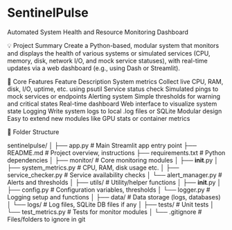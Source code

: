 # SentinelPulse
Automated System Health and Resource Monitoring Dashboard

💡 Project Summary
Create a Python-based, modular system that monitors and displays the health of various systems or simulated services (CPU, memory, disk, network I/O, and mock service statuses), with real-time updates via a web dashboard (e.g., using Dash or Streamlit).

🧱 Core Features
Feature	                Description
System metrics	        Collect live CPU, RAM, disk, I/O, uptime, etc. using psutil
Service status check	  Simulated pings to mock services or endpoints
Alerting system	        Simple thresholds for warning and critical states
Real-time dashboard	    Web interface to visualize system state
Logging	                Write system logs to local .log files or SQLite
Modular design	        Easy to extend new modules like GPU stats or container metrics

📁 Folder Structure

sentinelpulse/
│
├── app.py                  # Main Streamlit app entry point
├── README.md               # Project overview, instructions
├── requirements.txt        # Python dependencies
│
├── monitor/                # Core monitoring modules
│   ├── __init__.py
│   ├── system_metrics.py   # CPU, RAM, disk usage etc.
│   ├── service_checker.py  # Service availability checks
│   └── alert_manager.py    # Alerts and thresholds
│
├── utils/                  # Utility/helper functions
│   ├── __init__.py
│   ├── config.py           # Configuration variables, thresholds
│   └── logger.py           # Logging setup and functions
│
├── data/                   # Data storage (logs, databases)
│   └── logs/               # Log files, SQLite DB files if any
│
├── tests/                  # Unit tests
│   └── test_metrics.py     # Tests for monitor modules
│
└── .gitignore              # Files/folders to ignore in git

